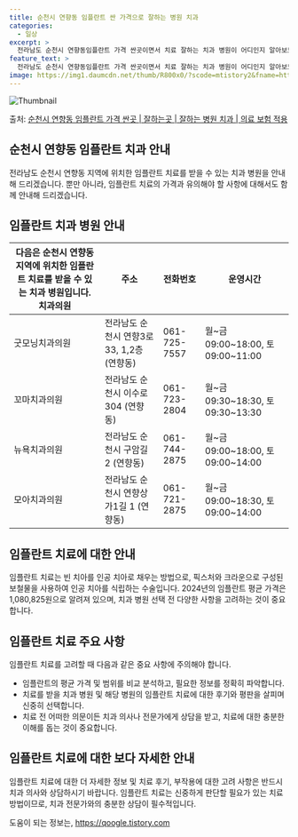 ```yaml
---
title: 순천시 연향동 임플란트 싼 가격으로 잘하는 병원 치과
categories:
  - 일상
excerpt: >
  전라남도 순천시 연향동임플란트 가격 싼곳이면서 치료 잘하는 치과 병원이 어디인지 알아보도록 하겠습니다. 전라남도 순천시 연향동에 위치한 굿모닝치과의원 꼬마치과의원 뉴욕치과의원 모아치과의원 사랑이가득한치과의원 선이고운치과의원 소망치과의원 수부부치과의원 순천드림치과의원 순천미르치과의원 연세치과의원 제이원치과의원 프라임치과의원 하나연치과의원 이용승치과의원 정치과의원 순서대로 안내 드리며, 임플란트 치료시 신경써야 할 부분 또한 같이 공유 드리겠습니다.2024년 임플란트 가격 살펴보기 👈 클릭임플란트 평균 가격굿모닝치과의원표 내에 있는 전화 번호를 클릭 하시면 굿모닝치과의원로 바로 전화 연결 됩니다.분류주소전화번호치과의원전라남도 순천시 연향3로 33, 1,2층 (연향동)📞061-725-7557..
feature_text: >
  전라남도 순천시 연향동임플란트 가격 싼곳이면서 치료 잘하는 치과 병원이 어디인지 알아보도록 하겠습니다. 전라남도 순천시 연향동에 위치한 굿모닝치과의원 꼬마치과의원 뉴욕치과의원 모아치과의원 사랑이가득한치과의원 선이고운치과의원 소망치과의원 수부부치과의원 순천드림치과의원 순천미르치과의원 연세치과의원 제이원치과의원 프라임치과의원 하나연치과의원 이용승치과의원 정치과의원 순서대로 안내 드리며, 임플란트 치료시 신경써야 할 부분 또한 같이 공유 드리겠습니다.2024년 임플란트 가격 살펴보기 👈 클릭임플란트 평균 가격굿모닝치과의원표 내에 있는 전화 번호를 클릭 하시면 굿모닝치과의원로 바로 전화 연결 됩니다.분류주소전화번호치과의원전라남도 순천시 연향3로 33, 1,2층 (연향동)📞061-725-7557..
image: https://img1.daumcdn.net/thumb/R800x0/?scode=mtistory2&fname=https%3A%2F%2Fblog.kakaocdn.net%2Fdn%2FcnIo56%2FbtsG1v4Cu4D%2F9E1GloMkKzreenptkOzYx1%2Fimg.webp
---
```


![Thumbnail](https://img1.daumcdn.net/thumb/R800x0/?scode=mtistory2&fname=https%3A%2F%2Fblog.kakaocdn.net%2Fdn%2FcnIo56%2FbtsG1v4Cu4D%2F9E1GloMkKzreenptkOzYx1%2Fimg.webp)

<p>출처: <a href="https://qoogle.tistory.com/6997" rel="dofollow">순천시 연향동 임플란트 가격 싼곳 | 잘하는곳 | 잘하는 병원 치과 | 의료 보험 적용</a> </p>

## 순천시 연향동 임플란트 치과 안내

전라남도 순천시 연향동 지역에 위치한 임플란트 치료를 받을 수 있는 치과 병원을 안내해 드리겠습니다. 뿐만 아니라, 임플란트 치료의 가격과
유의해야 할 사항에 대해서도 함께 안내해 드리겠습니다.

## 임플란트 치과 병원 안내

다음은 순천시 연향동 지역에 위치한 임플란트 치료를 받을 수 있는 치과 병원입니다.  **치과의원** | **주소** | **전화번호** | **운영시간**  
---|---|---|---  
굿모닝치과의원 | 전라남도 순천시 연향3로 33, 1,2층 (연향동) | 061-725-7557 | 월~금 09:00~18:00, 토 09:00~11:00  
꼬마치과의원 | 전라남도 순천시 이수로 304 (연향동) | 061-723-2804 | 월~금 09:30~18:30, 토 09:30~13:30  
뉴욕치과의원 | 전라남도 순천시 구암길 2 (연향동) | 061-744-2875 | 월~금 09:00~18:00, 토 09:00~14:00  
모아치과의원 | 전라남도 순천시 연향상가1길 1 (연향동) | 061-721-2875 | 월~금 09:00~18:30, 토 09:00~14:00  
  
## 임플란트 치료에 대한 안내

임플란트 치료는 빈 치아를 인공 치아로 채우는 방법으로, 픽스처와 크라운으로 구성된 보철물을 사용하여 인공 치아를 식립하는 수술입니다.
2024년의 임플란트 평균 가격은 1,080,825원으로 알려져 있으며, 치과 병원 선택 전 다양한 사항을 고려하는 것이 중요합니다.

## 임플란트 치료 주요 사항

임플란트 치료를 고려할 때 다음과 같은 중요 사항에 주의해야 합니다.

  * 임플란트의 평균 가격 및 범위를 비교 분석하고, 필요한 정보를 정확히 파악합니다.
  * 치료를 받을 치과 병원 및 해당 병원의 임플란트 치료에 대한 후기와 평판을 살피며 신중히 선택합니다.
  * 치료 전 어떠한 의문이든 치과 의사나 전문가에게 상담을 받고, 치료에 대한 충분한 이해를 돕는 것이 중요합니다.

## 임플란트 치료에 대한 보다 자세한 안내

임플란트 치료에 대한 더 자세한 정보 및 치료 후기, 부작용에 대한 고려 사항은 반드시 치과 의사와 상담하시기 바랍니다. 임플란트 치료는
신중하게 판단할 필요가 있는 치료 방법이므로, 치과 전문가와의 충분한 상담이 필수적입니다.

 

도움이 되는 정보는, <a href="https://qoogle.tistory.com" rel="dofollow">https://qoogle.tistory.com</a>


